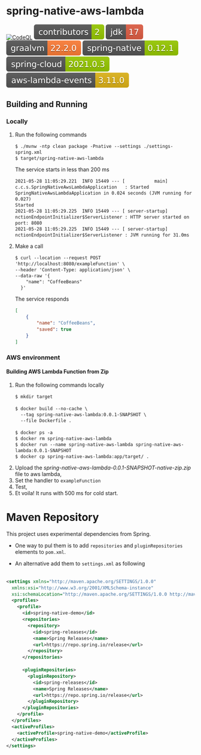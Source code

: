 # spring-native-aws-lambda

[![CodeQL](https://github.com/muhamadto/spring-native-aws-lambda/actions/workflows/codeql-analysis.yml/badge.svg)](https://github.com/muhamadto/spring-native-aws-lambda/actions/workflows/codeql-analysis.yml) [![contributors](./badges/contributors.svg)](https://github.com/muhamadto/spring-native-aws-lambda/graphs/contributors)
[![jdk](./badges/jdk.svg)](https://jdk.java.net/17/)
[![graalvm](./badges/graalvm.svg)](https://www.graalvm.org/release-notes/22_2/)
[![spring-native](./badges/spring-native.svg)](https://docs.spring.io/spring-native/docs/current/reference/htmlsingle/)
[![spring-cloud](./badges/spring-cloud.svg)](https://spring.io/projects/spring-cloud)
[![aws-lambda-events](./badges/aws-lambda-events.svg)](https://mvnrepository.com/artifact/com.amazonaws/aws-lambda-java-events)

## Building and Running

### Locally

1. Run the following commands
    ```shell
    $ ./mvnw -ntp clean package -Pnative --settings ./settings-spring.xml
    $ target/spring-native-aws-lambda
    ```
   The service starts in less than 200 ms
   ```shell
   2021-05-28 11:05:29.221  INFO 15449 --- [           main] c.c.s.SpringNativeAwsLambdaApplication   : Started SpringNativeAwsLambdaApplication in 0.024 seconds (JVM running for 0.027)
   Started
   2021-05-28 11:05:29.225  INFO 15449 --- [ server-startup] nctionEndpointInitializer$ServerListener : HTTP server started on port: 8080
   2021-05-28 11:05:29.225  INFO 15449 --- [ server-startup] nctionEndpointInitializer$ServerListener : JVM running for 31.0ms
   ```
2. Make a call
    ```shell
   $ curl --location --request POST 'http://localhost:8080/exampleFunction' \
   --header 'Content-Type: application/json' \
   --data-raw '{
        "name": "CoffeeBeans"
      }'
    ```
   The service responds
   ```json
   [
       {
           "name": "CoffeeBeans",
           "saved": true
       }
   ]
   ```

### AWS environment

#### Building AWS Lambda Function from Zip

1. Run the following commands locally
    ```shell
    $ mkdir target
    
    $ docker build --no-cache \
      --tag spring-native-aws-lambda:0.0.1-SNAPSHOT \
      --file Dockerfile .

    $ docker ps -a  
    $ docker rm spring-native-aws-lambda                                                                                                                                
    $ docker run --name spring-native-aws-lambda spring-native-aws-lambda:0.0.1-SNAPSHOT                                                            
    $ docker cp spring-native-aws-lambda:app/target/ .
    ```
2. Upload the *spring-native-aws-lambda-0.0.1-SNAPSHOT-native-zip.zip* file to aws lambda,
3. Set the handler to `exampleFunction`
4. Test,
5. Et voila! It runs with 500 ms for cold start.

# Maven Repository

This project uses experimental dependencies from Spring. 

* One way to pul them is to add `repositories` and `pluginRepositories` elements to `pom.xml`. 

* An alternative add them to `settings.xml` as following

```xml

<settings xmlns="http://maven.apache.org/SETTINGS/1.0.0"
  xmlns:xsi="http://www.w3.org/2001/XMLSchema-instance"
  xsi:schemaLocation="http://maven.apache.org/SETTINGS/1.0.0 http://maven.apache.org/xsd/settings-1.0.0.xsd">
  <profiles>
    <profile>
      <id>spring-native-demo</id>
      <repositories>
        <repository>
          <id>spring-releases</id>
          <name>Spring Releases</name>
          <url>https://repo.spring.io/release</url>
        </repository>
      </repositories>

      <pluginRepositories>
        <pluginRepository>
          <id>spring-releases</id>
          <name>Spring Releases</name>
          <url>https://repo.spring.io/release</url>
        </pluginRepository>
      </pluginRepositories>
    </profile>
  </profiles>
  <activeProfiles>
    <activeProfile>spring-native-demo</activeProfile>
  </activeProfiles>
</settings>
```
